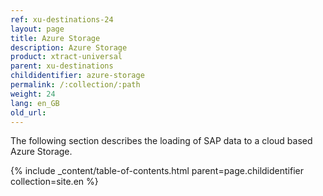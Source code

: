 ```yaml
---
ref: xu-destinations-24
layout: page
title: Azure Storage
description: Azure Storage
product: xtract-universal
parent: xu-destinations
childidentifier: azure-storage
permalink: /:collection/:path
weight: 24
lang: en_GB
old_url: 
---
```


The following section describes the loading of SAP data to a cloud based Azure Storage. 

{% include _content/table-of-contents.html parent=page.childidentifier collection=site.en %}

